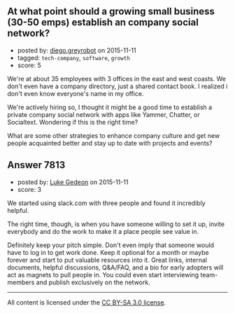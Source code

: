 ## At what point should a growing small business (30-50 emps) establish an company social network?

- posted by: [diego.greyrobot](https://stackexchange.com/users/52450/diego-greyrobot) on 2015-11-11
- tagged: `tech-company`, `software`, `growth`
- score: 5

<p>We're at about 35 employees with 3 offices in the east and west coasts. We don't even have a company directory, just a shared contact book. I realized i don't even know everyone's name in my office.</p>

<p>We're actively hiring so, I thought it might be a good time to establish a private company social network with apps like Yammer, Chatter, or Socialtext. Wondering if this is the right time?</p>

<p>What are some other strategies to enhance company culture and get new people acquainted better and stay up to date with projects and events?</p>



## Answer 7813

- posted by: [Luke Gedeon](https://stackexchange.com/users/1119600/luke-gedeon) on 2015-11-11
- score: 3

<p>We started using slack.com with three people and found it incredibly helpful.</p>

<p>The right time, though, is when you have someone willing to set it up, invite everybody and do the work to make it a place people see value in.</p>

<p>Definitely keep your pitch simple. Don't even imply that someone would have to log in to get work done. Keep it optional for a month or maybe forever and start to put valuable resources into it. Great links, internal documents, helpful discussions, Q&amp;A/FAQ, and a bio for early adopters will act as magnets to pull people in. You could even start interviewing team-members and publish exclusively on the network.</p>




---

All content is licensed under the [CC BY-SA 3.0 license](https://creativecommons.org/licenses/by-sa/3.0/).
